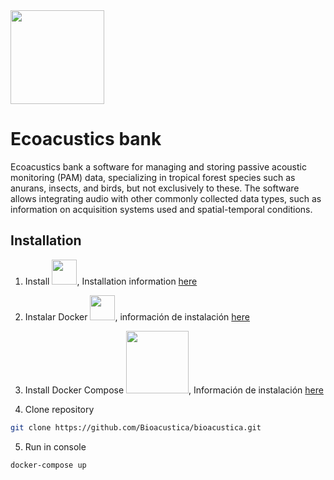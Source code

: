<img src="https://sibcolombia.net/wp-content/uploads/2016/05/Logo-itm.png" width="150">

# Ecoacustics bank
Ecoacustics bank a software for managing and storing passive acoustic monitoring (PAM) data, specializing in tropical forest species such as anurans, insects, and birds, but not exclusively to these. The software allows integrating audio with other commonly collected data types, such as information on acquisition systems used and spatial-temporal conditions.


## Installation

1) Install <img src="https://git-scm.com/images/logos/downloads/Git-Logo-1788C.png" width="40">, Installation information [here](https://git-scm.com/downloads)

2) Instalar Docker <img src="https://experenta.com/wp-content/uploads/2020/10/docker-icon.png" width="40">, información de instalación [here](https://docs.docker.com/get-docker/)

3) Install Docker Compose <img src="https://miro.medium.com/max/900/1*CDkilA3HlFh4JUjPPkxh5A.png" width="100">, Información de instalación [here](https://docs.docker.com/compose/install/)

4) Clone repository
```bash 
git clone https://github.com/Bioacustica/bioacustica.git
```

5) Run in console
```bash 
docker-compose up
```


